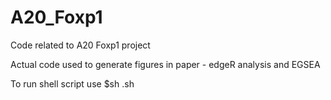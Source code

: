 # A20_Foxp1
Code related to A20 Foxp1 project

Actual code used to generate figures in paper - edgeR analysis and EGSEA

To run shell script use $sh <name>.sh
